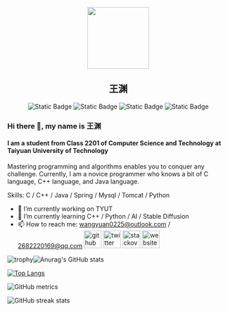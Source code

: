 <p align="center">
  <img width="140" src="https://avatars.githubusercontent.com/u/109222778?s=400&u=fd9623c00ec3ed875b9b0dee416af18454587236&v=4" />
  <h2 align="center">
    王渊
  </h2>
  <p align="center">
    <img alt="Static Badge" src="https://img.shields.io/badge/School-TYUT-green?color=hex">
    <img alt="Static Badge" src="https://img.shields.io/badge/CCST_(Big_Data_College)-pink?labelColor=hex">
    <img alt="Static Badge" src="https://img.shields.io/badge/Major-Computer_Science_and_Technology-purple?labelColor=hex">
    <img alt="Static Badge" src="https://img.shields.io/badge/All_Stars-18-green?color=yellow">
  </p>
</p>

### Hi there 👋, my name is 王渊
#### I am a student from Class 2201 of Computer Science and Technology at Taiyuan University of Technology
Mastering programming and algorithms enables you to conquer any challenge. Currently, I am a novice programmer who knows a bit of C language, C++ language, and Java language.

Skills: C / C++ / Java / Spring / Mysql / Tomcat / Python

- 🔭 I’m currently working on TYUT 
- 🌱 I’m currently learning C++ / Python / AI / Stable Diffusion 
- 📫 How to reach me: wangyuan0225@outlook.com / 2682220169@qq.com
[<img src='https://cdn.jsdelivr.net/npm/simple-icons@3.0.1/icons/github.svg' alt='github' height='40'>](https://github.com/wangyuan0225)  [<img src='https://cdn.jsdelivr.net/npm/simple-icons@3.0.1/icons/twitter.svg' alt='twitter' height='40'>](https://twitter.com/wngyun309428850)  [<img src='https://cdn.jsdelivr.net/npm/simple-icons@3.0.1/icons/stackoverflow.svg' alt='stackoverflow' height='40'>](https://stackoverflow.com/users/19978046)  [<img src='https://cdn.jsdelivr.net/npm/simple-icons@3.0.1/icons/icloud.svg' alt='website' height='40'>](https://www.yunliyunwai.cn/u/baca1046eb9483fd39faf85750d1fe75/blog)  

![trophy](https://github-profile-trophy.vercel.app/?username=wangyuan0225&rank=A,B,C)![Anurag's GitHub stats](https://github-readme-stats.vercel.app/api?username=wangyuan0225&count_private=true&show_icons=true&theme=radical)

[![Top Langs](https://github-readme-stats.vercel.app/api/top-langs/?username=wangyuan0225)](https://github.com/anuraghazra/github-readme-stats)

![GitHub metrics](https://metrics.lecoq.io/wangyuan0225)  

![GitHub streak stats](https://streak-stats.demolab.com/?user=wangyuan0225)  

